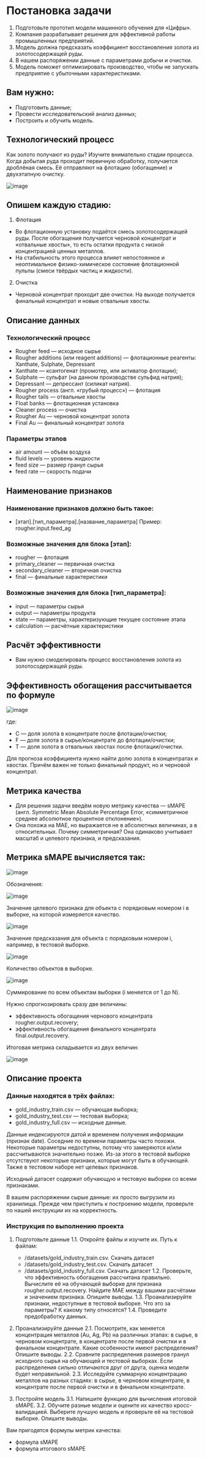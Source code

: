 # Постановка задачи

1. Подготовьте прототип модели машинного обучения для «Цифры». 
2. Компания разрабатывает решения для эффективной работы промышленных предприятий.
3. Модель должна предсказать коэффициент восстановления золота из золотосодержащей руды. 
4. В нашем распоряжении данные с параметрами добычи и очистки.
5. Модель поможет оптимизировать производство, чтобы не запускать предприятие с убыточными характеристиками.

## Вам нужно:
- Подготовить данные;
- Провести исследовательский анализ данных;
- Построить и обучить модель.

## Технологический процесс
Как золото получают из руды? Изучите внимательно стадии процесса.
Когда добытая руда проходит первичную обработку, получается дроблёная смесь. Её отправляют на флотацию (обогащение) и двухэтапную очистку.

![image](https://github.com/natkor18/Data_Science_yandex_project/assets/65555577/da996987-e275-4257-8774-ca90af674966)


## Опишем каждую стадию: 
1. Флотация
  -  Во флотационную установку подаётся смесь золотосодержащей руды. После обогащения получается черновой концентрат и «отвальные хвосты», то есть остатки продукта с низкой концентрацией ценных металлов.
  - На стабильность этого процесса влияет непостоянное и неоптимальное физико-химическое состояние флотационной пульпы (смеси твёрдых частиц и жидкости).

2. Очистка 
  - Черновой концентрат проходит две очистки. На выходе получается финальный концентрат и новые отвальные хвосты.

## Описание данных

### Технологический процесс
- Rougher feed — исходное сырье
- Rougher additions (или reagent additions) — флотационные реагенты: Xanthate, Sulphate, Depressant
- Xanthate — ксантогенат (промотер, или активатор флотации);
- Sulphate — сульфат (на данном производстве сульфид натрия);
- Depressant — депрессант (силикат натрия).
- Rougher process (англ. «грубый процесс») — флотация
- Rougher tails — отвальные хвосты
- Float banks — флотационная установка
- Cleaner process — очистка
- Rougher Au — черновой концентрат золота
- Final Au — финальный концентрат золота

### Параметры этапов
- air amount — объём воздуха
- fluid levels — уровень жидкости
- feed size — размер гранул сырья
- feed rate — скорость подачи

## Наименование признаков

### Наименование признаков должно быть такое:
- [этап].[тип_параметра].[название_параметра]
  Пример: rougher.input.feed_ag

### Возможные значения для блока [этап]:
- rougher — флотация
- primary_cleaner — первичная очистка
- secondary_cleaner — вторичная очистка
- final — финальные характеристики

### Возможные значения для блока [тип_параметра]:
- input — параметры сырья
- output — параметры продукта
- state — параметры, характеризующие текущее состояние этапа
- calculation — расчётные характеристики

## Расчёт эффективности
- Вам нужно смоделировать процесс восстановления золота из золотосодержащей руды.

## Эффективность обогащения рассчитывается по формуле

![image](https://github.com/natkor18/Data_Science_yandex_project/assets/65555577/4090c157-5774-483f-8794-d749a1ee57a7)

где:
- C — доля золота в концентрате после флотации/очистки;
- F — доля золота в сырье/концентрате до флотации/очистки;
- T — доля золота в отвальных хвостах после флотации/очистки.

Для прогноза коэффициента нужно найти долю золота в концентратах и хвостах. Причём важен не только финальный продукт, но и черновой концентрат.

## Метрика качества
- Для решения задачи введём новую метрику качества — sMAPE (англ. Symmetric Mean Absolute Percentage Error, «симметричное среднее абсолютное процентное отклонение»).
- Она похожа на MAE, но выражается не в абсолютных величинах, а в относительных. Почему симметричная? Она одинаково учитывает масштаб и целевого признака, и предсказания.

## Метрика sMAPE вычисляется так:

![image](https://github.com/natkor18/Data_Science_yandex_project/assets/65555577/2f03a638-be81-48e6-b63f-8df2453ab451)


Обозначения:

![image](https://github.com/natkor18/Data_Science_yandex_project/assets/65555577/476be424-b4ae-4126-9e96-57d5e094676a)


Значение целевого признака для объекта с порядковым номером i в выборке, на которой измеряется качество.

![image](https://github.com/natkor18/Data_Science_yandex_project/assets/65555577/6690037f-8933-4be5-a9cc-6fb8789ef2e1)


Значение предсказания для объекта с порядковым номером i, например, в тестовой выборке.

![image](https://github.com/natkor18/Data_Science_yandex_project/assets/65555577/9e7bb3d6-51ac-4925-b27a-9326a81856c0)


Количество объектов в выборке.

![image](https://github.com/natkor18/Data_Science_yandex_project/assets/65555577/c6564c3c-5ddf-4720-b545-cac6957d8ead)

Суммирование по всем объектам выборки (i меняется от 1 до N).

Нужно спрогнозировать сразу две величины:
- эффективность обогащения чернового концентрата rougher.output.recovery;
- эффективность обогащения финального концентрата final.output.recovery.

Итоговая метрика складывается из двух величин:

![image](https://github.com/natkor18/Data_Science_yandex_project/assets/65555577/cd5e1d8b-45b5-48ac-bcd0-edfa62d20d06)

## Описание проекта

### Данные находятся в трёх файлах:
- gold_industry_train.csv — обучающая выборка;
- gold_industry_test.csv — тестовая выборка;
- gold_industry_full.csv — исходные данные.

Данные индексируются датой и временем получения информации (признак date). Соседние по времени параметры часто похожи.
Некоторые параметры недоступны, потому что замеряются и/или рассчитываются значительно позже. Из-за этого в тестовой выборке отсутствуют некоторые признаки, которые могут быть в обучающей. Также в тестовом наборе нет целевых признаков.

Исходный датасет содержит обучающую и тестовую выборки со всеми признаками.

В вашем распоряжении сырые данные: их просто выгрузили из хранилища. Прежде чем приступить к построению модели, проверьте по нашей инструкции их на корректность.

### Инструкция по выполнению проекта
  1. Подготовьте данные
    1.1. Откройте файлы и изучите их.
      Путь к файлам:
      - /datasets/gold_industry_train.csv. Скачать датасет
      - /datasets/gold_industry_test.csv. Скачать датасет
      - /datasets/gold_industry_full.csv. Скачать датасет
     1.2. Проверьте, что эффективность обогащения рассчитана правильно. Вычислите её на обучающей выборке для признака rougher.output.recovery. Найдите MAE между вашими расчётами и значением признака. Опишите выводы.
    1.3. Проанализируйте признаки, недоступные в тестовой выборке. Что это за параметры? К какому типу относятся?
    1.4. Проведите предобработку данных.

2. Проанализируйте данные
    2.1. Посмотрите, как меняется концентрация металлов (Au, Ag, Pb) на различных этапах: в сырье, в черновом концентрате, в концентрате после первой очистки и в финальном концентрате. Какие особенности имеют распределения? Опишите выводы.
    2.2.  Сравните распределения размеров гранул исходного сырья на обучающей и тестовой выборках. Если распределения сильно отличаются друг от друга, оценка модели будет неправильной.
    2.3. Исследуйте суммарную концентрацию металлов на разных стадиях: в сырье, в черновом концентрате, в концентрате после первой очистки и в финальном концентрате.

3. Постройте модель
    3.1. Напишите функцию для вычисления итоговой sMAPE.
    3.2. Обучите разные модели и оцените их качество кросс-валидацией. Выберите лучшую модель и проверьте её на тестовой выборке. Опишите выводы.

Вам пригодятся формулы метрик качества:
- формула sMAPE
- формула итогового sMAPE
